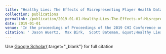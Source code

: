 ```yaml
---
title: "Healthy Lies: The Effects of Misrepresenting Player Health Data on Experience, Behavior, and Performance"
collection: publications
permalink: /publication/2019-01-01-Healthy-Lies-The-Effects-of-Misrepresenting-Player-Health-Data-on-Experience-Behavior-and-Performance
date: 2019-01-01
venue: 'In the proceedings of Proceedings of the 2019 CHI Conference on Human Factors in Computing Systems'
citation: ' Jason Wuertz,  Max Birk,  Scott Bateman, &quot;Healthy Lies: The Effects of Misrepresenting Player Health Data on Experience, Behavior, and Performance.&quot; In the proceedings of Proceedings of the 2019 CHI Conference on Human Factors in Computing Systems, 2019.'
---
```

Use [Google Scholar](https://scholar.google.com/scholar?q=Healthy+Lies:+The+Effects+of+Misrepresenting+Player+Health+Data+on+Experience,+Behavior,+and+Performance){:target="_blank"} for full citation